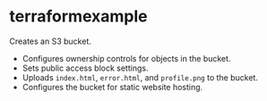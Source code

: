 # terraformexample

Creates an S3 bucket.
- Configures ownership controls for objects in the bucket.
- Sets public access block settings.
- Uploads `index.html`, `error.html`, and `profile.png` to the bucket.
- Configures the bucket for static website hosting.
